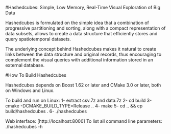 #Hashedcubes: Simple, Low Memory, Real-Time Visual Exploration of Big Data

Hashedcubes is formulated on the simple idea that a combination of progressive partitioning and sorting, along with a compact representation of data subsets, allows to create a data structure that efficiently stores and query spatiotemporal datasets.

The underlying concept behind Hashedcubes makes it natural to create links between the data structure and original records, thus encouraging to complement the visual queries with additional information stored in an external database.

#How To Build Hashedcubes

Hashedcubes depends on Boost 1.62 or later and CMake 3.0 or later, both on Windows and Linux.

To build and run on Linux:
1- extract csv.7z and data.7z
2- cd build
3- cmake -DCMAKE_BUILD_TYPE=Release ..
4- make
5- cd .. && cp build/hashedcubes .
6- ./hashedcubes

Web interface: [http://localhost:8000]
To list all command line parameters: ./hashedcubes -h
